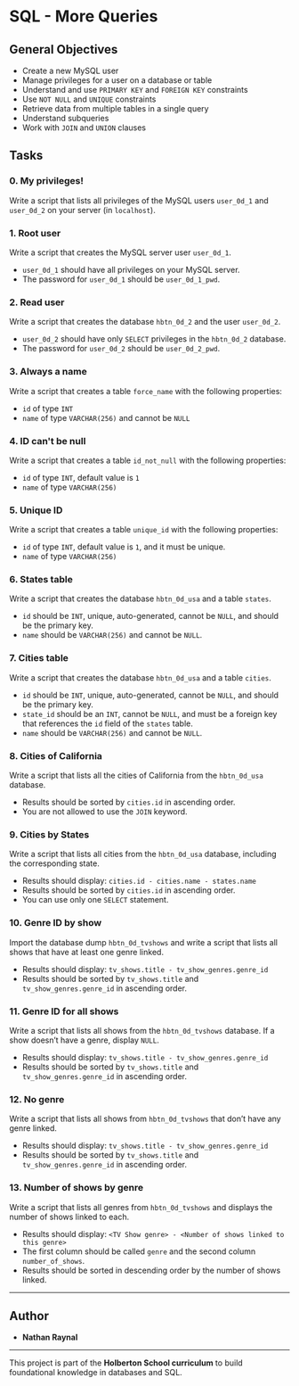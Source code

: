 # SQL - More Queries

## General Objectives

- Create a new MySQL user
- Manage privileges for a user on a database or table
- Understand and use `PRIMARY KEY` and `FOREIGN KEY` constraints
- Use `NOT NULL` and `UNIQUE` constraints
- Retrieve data from multiple tables in a single query
- Understand subqueries
- Work with `JOIN` and `UNION` clauses

## Tasks

### 0. My privileges!
Write a script that lists all privileges of the MySQL users `user_0d_1` and `user_0d_2` on your server (in `localhost`).


### 1. Root user
Write a script that creates the MySQL server user `user_0d_1`.

- `user_0d_1` should have all privileges on your MySQL server.
- The password for `user_0d_1` should be `user_0d_1_pwd`.

### 2. Read user
Write a script that creates the database `hbtn_0d_2` and the user `user_0d_2`.

- `user_0d_2` should have only `SELECT` privileges in the `hbtn_0d_2` database.
- The password for `user_0d_2` should be `user_0d_2_pwd`.

### 3. Always a name
Write a script that creates a table `force_name` with the following properties:
- `id` of type `INT`
- `name` of type `VARCHAR(256)` and cannot be `NULL`

### 4. ID can't be null
Write a script that creates a table `id_not_null` with the following properties:
- `id` of type `INT`, default value is `1`
- `name` of type `VARCHAR(256)`

### 5. Unique ID
Write a script that creates a table `unique_id` with the following properties:
- `id` of type `INT`, default value is `1`, and it must be unique.
- `name` of type `VARCHAR(256)`

### 6. States table
Write a script that creates the database `hbtn_0d_usa` and a table `states`.

- `id` should be `INT`, unique, auto-generated, cannot be `NULL`, and should be the primary key.
- `name` should be `VARCHAR(256)` and cannot be `NULL`.

### 7. Cities table
Write a script that creates the database `hbtn_0d_usa` and a table `cities`.

- `id` should be `INT`, unique, auto-generated, cannot be `NULL`, and should be the primary key.
- `state_id` should be an `INT`, cannot be `NULL`, and must be a foreign key that references the `id` field of the `states` table.
- `name` should be `VARCHAR(256)` and cannot be `NULL`.

### 8. Cities of California
Write a script that lists all the cities of California from the `hbtn_0d_usa` database.

- Results should be sorted by `cities.id` in ascending order.
- You are not allowed to use the `JOIN` keyword.

### 9. Cities by States
Write a script that lists all cities from the `hbtn_0d_usa` database, including the corresponding state.

- Results should display: `cities.id - cities.name - states.name`
- Results should be sorted by `cities.id` in ascending order.
- You can use only one `SELECT` statement.

### 10. Genre ID by show
Import the database dump `hbtn_0d_tvshows` and write a script that lists all shows that have at least one genre linked.

- Results should display: `tv_shows.title - tv_show_genres.genre_id`
- Results should be sorted by `tv_shows.title` and `tv_show_genres.genre_id` in ascending order.

### 11. Genre ID for all shows
Write a script that lists all shows from the `hbtn_0d_tvshows` database. If a show doesn’t have a genre, display `NULL`.

- Results should display: `tv_shows.title - tv_show_genres.genre_id`
- Results should be sorted by `tv_shows.title` and `tv_show_genres.genre_id` in ascending order.

### 12. No genre
Write a script that lists all shows from `hbtn_0d_tvshows` that don’t have any genre linked.

- Results should display: `tv_shows.title - tv_show_genres.genre_id`
- Results should be sorted by `tv_shows.title` and `tv_show_genres.genre_id` in ascending order.

### 13. Number of shows by genre
Write a script that lists all genres from `hbtn_0d_tvshows` and displays the number of shows linked to each.

- Results should display: `<TV Show genre> - <Number of shows linked to this genre>`
- The first column should be called `genre` and the second column `number_of_shows`.
- Results should be sorted in descending order by the number of shows linked.

---

## Author

- **Nathan Raynal**

---

This project is part of the **Holberton School curriculum** to build foundational knowledge in databases and SQL.